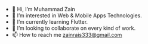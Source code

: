 - 👋 Hi, I’m Muhammad Zain
- 👀 I’m interested in Web & Mobile Apps Technologies.
- 🌱 I’m currently learning Flutter.
- 💞️ I’m looking to collaborate on every kind of work.
- 📫 How to reach me zainrais333@gmail.com

<!---
Zain3333/Zain3333 is a ✨ special ✨ repository because its `README.md` (this file) appears on your GitHub profile.
You can click the Preview link to take a look at your changes.
--->
